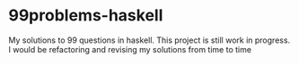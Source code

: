 # 99problems-haskell

My solutions to 99 questions in haskell. This project is still work in progress. I would be refactoring and revising my solutions from time to time
